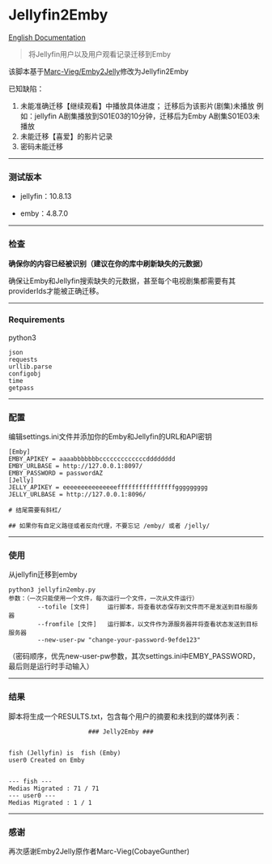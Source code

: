 # Jellyfin2Emby

[English Documentation](./README.en.md)

> 将Jellyfin用户以及用户观看记录迁移到Emby

该脚本基于[Marc-Vieg/Emby2Jelly](https://github.com/Marc-Vieg/Emby2Jelly)修改为Jellyfin2Emby

已知缺陷：

1. 未能准确迁移【继续观看】中播放具体进度；
   迁移后为该影片(剧集)未播放
   例如：jellyfin A剧集播放到S01E03的10分钟，迁移后为Emby A剧集S01E03未播放
2. 未能迁移【喜爱】的影片记录
3. 密码未能迁移

---

### 测试版本

- jellyfin：10.8.13

- emby：4.8.7.0

---

### 检查

**确保你的内容已经被识别（建议在你的库中刷新缺失的元数据）**

确保让Emby和Jellyfin搜索缺失的元数据，甚至每个电视剧集都需要有其providerIds才能被正确迁移。

---
### Requirements

python3
```
json
requests
urllib.parse
configobj
time
getpass
```
---

### 配置

编辑settings.ini文件并添加你的Emby和Jellyfin的URL和API密钥
```
[Emby]
EMBY_APIKEY = aaaabbbbbbbcccccccccccccdddddddd
EMBY_URLBASE = http://127.0.0.1:8097/
EMBY_PASSWORD = passwordAZ
[Jelly]
JELLY_APIKEY = eeeeeeeeeeeeeeeffffffffffffffffggggggggg
JELLY_URLBASE = http://127.0.0.1:8096/

# 结尾需要有斜杠/

## 如果你有自定义路径或者反向代理，不要忘记 /emby/ 或者 /jelly/
```

---

### 使用

从jellyfin迁移到emby

```
python3 jellyfin2emby.py
参数：（一次只能使用一个文件，每次运行一个文件，一次从文件运行）
		--tofile [文件]     运行脚本，将查看状态保存到文件而不是发送到目标服务器
		--fromfile [文件]   运行脚本，以文件作为源服务器并将查看状态发送到目标服务器
		--new-user-pw "change-your-password-9efde123"
```

（密码顺序，优先new-user-pw参数，其次settings.ini中EMBY_PASSWORD，最后则是运行时手动输入）

---

### 结果

脚本将生成一个RESULTS.txt，包含每个用户的摘要和未找到的媒体列表：
```
                      ### Jelly2Emby ###


fish (Jellyfin) is  fish (Emby)
user0 Created on Emby


--- fish ---
Medias Migrated : 71 / 71
--- user0 ---
Medias Migrated : 1 / 1
```

---

### 感谢

再次感谢Emby2Jelly原作者Marc-Vieg(CobayeGunther)